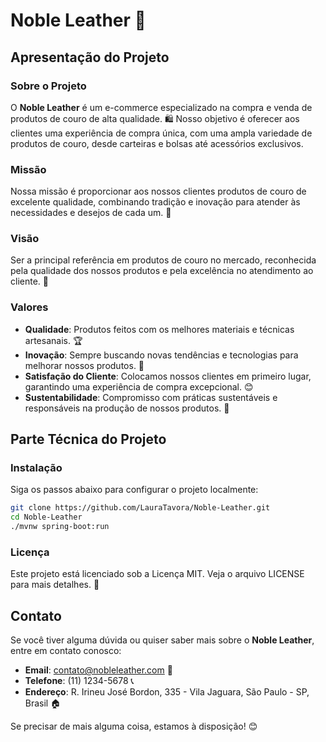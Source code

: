 # Noble Leather 👜

## Apresentação do Projeto

### Sobre o Projeto
O **Noble Leather** é um e-commerce especializado na compra e venda de produtos de couro de alta qualidade. 🛍️ Nosso objetivo é oferecer aos clientes uma experiência de compra única, com uma ampla variedade de produtos de couro, desde carteiras e bolsas até acessórios exclusivos.

### Missão
Nossa missão é proporcionar aos nossos clientes produtos de couro de excelente qualidade, combinando tradição e inovação para atender às necessidades e desejos de cada um. 🎯

### Visão
Ser a principal referência em produtos de couro no mercado, reconhecida pela qualidade dos nossos produtos e pela excelência no atendimento ao cliente. 🌟

### Valores
- **Qualidade**: Produtos feitos com os melhores materiais e técnicas artesanais. 🏆
- **Inovação**: Sempre buscando novas tendências e tecnologias para melhorar nossos produtos. 🚀
- **Satisfação do Cliente**: Colocamos nossos clientes em primeiro lugar, garantindo uma experiência de compra excepcional. 😊
- **Sustentabilidade**: Compromisso com práticas sustentáveis e responsáveis na produção de nossos produtos. 🌱

## Parte Técnica do Projeto

### Instalação
Siga os passos abaixo para configurar o projeto localmente:

```bash
git clone https://github.com/LauraTavora/Noble-Leather.git
cd Noble-Leather
./mvnw spring-boot:run
```
### Licença
Este projeto está licenciado sob a Licença MIT. Veja o arquivo LICENSE para mais detalhes. 📄

## Contato
Se você tiver alguma dúvida ou quiser saber mais sobre o **Noble Leather**, entre em contato conosco:
- **Email**: contato@nobleleather.com 📧
- **Telefone**: (11) 1234-5678 📞
- **Endereço**: R. Irineu José Bordon, 335 - Vila Jaguara, São Paulo - SP, Brasil 🏠

Se precisar de mais alguma coisa, estamos à disposição! 😊
